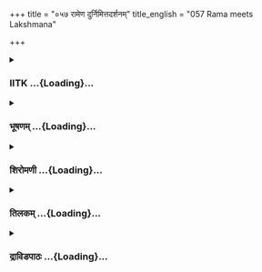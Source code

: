 +++
title = "०५७ रामेण दुर्निमित्तदर्शनम्"
title_english = "057 Rama meets Lakshmana"

+++
<div caption="श्रीराम-हरिसीताराममूर्ति-घनपाठिभ्यां वचनम्" class="audioEmbed" src="https://archive.org/download/Ramayana-recitation-Sriram-harisItArAmamUrti-Ghanapaati-v2/Kanda_3/Kanda_3_ARK-057-Ramena_Durnimiththa_Darshanam.mp3"></div>

<div class="js_include collapsed" newlevelforh1="3" title="IITK" unfilled url="/purANam/rAmAyaNam/audIchya-pAThaH/iitk/3_araNyakANDam/05-sItAnveShaNam/057_rAmeNa_durnimittadarshanam.md">
<details><summary><h3>IITK ...{Loading}...</h3></summary>

Rama returns after killing Maricha-- sees bad omens on the way-- sees
sad face of Lakshmana midway--blames Lakshmana for leaving Sita alone--
doubts Sita's safety-- experiences bad omens again.



#### श्लोकः
##### मूलम्
राक्षसं मृगरूपेण चरन्तं कामरूपिणम्।  
निहत्य रामो मारीचं तूर्णं पथि न्यवर्तत॥3.57.1॥

##### शब्दार्थः
रामः Rama, मृगरूपेण in the form of a deer, चरन्तम् moving, कामरूपिणम् assuming a form at will, राक्षसम् to the demon, मारीचम् Maricha, निहत्य slaying, तूर्णम् swiftly, पथि  on the path, न्यवर्तत returned.

##### आङ्ग्लानुवादः
Rama killed Maricha, the demon assuming the form of the deer as per his will and swiftly took the return path.



#### श्लोकः
##### मूलम्
तस्य सन्त्वरमाणस्य द्रष्टुकामस्य मैथिलीम्।  
क्रूरस्वनोऽथ गोमायुर्विननादास्य पृष्ठतः॥3.57.2॥

##### शब्दार्थः
मैथिलीम् Maithili (Sita), द्रष्टुकामस्य desiring to see, तस्य his, सन्त्वरमाणस्य hastening, अथ at that time, क्रूरस्वनः ghastly sound, गोमायुः jackal, अस्य his, पृष्ठतः from behind, विननाद screamed.

##### आङ्ग्लानुवादः
While Rama was hasting to see Sita, he heard from behind the ghastly howl of a jackal.



#### श्लोकः
##### मूलम्
स तस्य स्वरमाज्ञाय दारुणं रोमहर्षणम्।  
चिन्तयामास गोमायोस्स्वरेण परिशङ्कितः॥3.57.3॥

##### शब्दार्थः
सः he, तस्य गोमायोः the jackal's, दारुणम् dreadful, रोमहर्षणम् horripilating, स्वरम् tone, आज्ञाय recognising, स्वरेण voice, परिशङ्कितः doubting it, चिन्तयामास started worrying.

##### आङ्ग्लानुवादः
Rama knew it was the horrible, horripilating cry of a jackal which made him apprehensive . It made him think.



#### श्लोकः
##### मूलम्
अशुभं बत मन्येऽहं गोमायुर्वाश्यते यथा।  
स्वस्ति स्यादपि वैदेह्या राक्षसैर्भक्षणं विना॥3.57.4॥

##### शब्दार्थः
बत alas, गोमायुः jackal, यथा as, वाश्यते howling, अहम् I, अशुभम् inauspicious, मन्ये thinking, राक्षसैः by demons, भक्षणं विना without being eaten up, वैदेह्याः Vaidehi's, स्वस्ति wellbeing, स्यादपि may be.

##### आङ्ग्लानुवादः
'The way the jackal is howling appears ominous. May Sita be safe without being eaten up by demons



#### श्लोकः
##### मूलम्
मारीचेन तु विज्ञाय स्वरमालम्ब्य मामकम्।  
विक्रुष्टं मृगरूपेण लक्ष्मणश्शृणुयाद्यदि॥3.57.5॥  
स सौमित्रिस्स्वरं श्रुत्वा तां च हित्वाच मैथिलीम्।  
तयेह प्रहितः क्षिप्रं मत्सकाशमिहैष्यति॥3.57.6॥

##### शब्दार्थः
मृगरूपेण in the form of a deer, मारीचेन by Maricha, विज्ञाय having known, मामकम् my , स्वरम् voice, आलम्ब्य imitating, विक्रुष्टम् cried out, लक्ष्मणः Lakshmana, शृणुयाद्यदि if he listens, सः सौमित्रिः that Saumitri, स्वरम् voice, श्रुत्वा after hearing, तां मैथिलीम् to Sita, हित्वा च leaving her, तया by her, इह here, प्रहितः sent, क्षिप्रम् at once, इह here, मत्सकाशम् for me, एष्यति he will come,

##### आङ्ग्लानुवादः
'If  Lakshmana listens to Maricha imitating my voice in the form of a deer, he, sent by Sita will come for me at once, leaving her behind.



#### श्लोकः
##### मूलम्
राक्षसैस्सहितैर्नूनं सीताया ईप्सितो वधः।  
काञ्चनश्च मृगो भूत्वा व्यपनीयाश्रमात्तु माम्॥3.57.7॥  
दूरं नीत्वा तु मारीचो राक्षसोऽभूच्छरा हतः।  
हा लक्ष्मण हतोऽस्मीति यद्वाक्यं व्याजहार ह॥3.57.8॥

##### शब्दार्थः
यत् that, मारीचः Maricha, काञ्चनः मृगः golden deer, भूत्वा having become, माम् me, आश्रमात् from the hermitage, व्यपनीय dragging away, दूरम् far off, नीत्वा after taking, शराहतः hit by my arrows, राक्षसः demon, अभूत् he became, हा लक्ष्मण Alas, Lakshmana, हतः अस्मि I am killed, इति these, वाक्यम् words, व्याजहार he said, सहितैः accompanying, राक्षसैः by demons, सीतायाः Sita's, वधः slaughter, ईप्सितः desired, नूनम् surely.

##### आङ्ग्लानुवादः
'Hence the murder of Sita must have been jointly planned by the demons. Maricha who had assumed the form of a golden deer, took me away from the hermitage to a faroff place where, killed by my arrows, he turned a demon uttering the words, Alas, Lakshmana, I am killed.



#### श्लोकः
##### मूलम्
अपि स्वस्ति भवेत्ताभ्यां रहिताभ्यां महावने।  
जनस्थाननिमित्तं हि कृतवैरोऽस्मि राक्षसैः॥3.57.9॥  
निमित्तानि च घोराणि दृश्यन्तेऽद्य बहूनि च।

##### शब्दार्थः
महावने in the dense forest, रहिताभ्याम् staying, ताभ्याम् those two, स्वस्ति safe, अपि भवेत् will be, जनस्थान निमित्तम् on account of Janasthana, राक्षसैः with demons, कृतवैरः have earned enmity, अस्मि हि because of me, अद्य now, घोराणि dreadful, बहूनि many, निमित्तानि च  portents, दृश्यन्ते are seen.

##### आङ्ग्लानुवादः
'On account of living in this dense forest in Janasthana I have earned enmity with the demons. Will Lakshmana and Sita be safe without my protection? I see many terrible portents.'



#### श्लोकः
##### मूलम्
इत्येवं चिन्तयन्रामश्श्रुत्वा गोमायुनिस्स्वनम्॥3.57.10॥  
आत्मनश्चापनयनान्मृगरूपेण रक्षसा।  
आजगाम जनस्थानं राघवः परिशङ्कितः॥3.57.11॥

##### शब्दार्थः
राघवः Rama, गोमायुनिस्स्वनम् the jackal's howl, श्रुत्वा on hearing, इत्येवम् like this, चिन्तयन् worried, मृगरूपेण in the form of a deer, रक्षसा by the demon, आत्मनः his, अपनयनात् due to being drawn away, परिशङ्कितः  terrified, जनस्थानम् Janasthana, आजगाम came.

##### आङ्ग्लानुवादः
On hearing the jackal's howl, Rama began thinking how the demon in the form of a deer drew him away. Thus in the midst of apprehensions he reached Janasthana.



#### श्लोकः
##### मूलम्
तं दीनमनसो दीनमासेदुर्मृगपक्षिणः।  
सव्यं कृत्वा महात्मानं घोरांश्च ससृजुस्स्वरान्॥3.57.12॥

##### शब्दार्थः
दीनमनसः dejected at heart, मृगपक्षिणः animals and birds, दीनम् piteous, महात्मानम् great soul, तम् him, सव्यम् कृत्वा keeping him to the left, आसेदुः remained, घोरान् horrifying, स्वरान् sounds, ससृजुश्च released.

##### आङ्ग्लानुवादः
Dejected at heart, the birds and animals piteously kept the great soul (Rama) to the left and produced a dreadful cacophony.



#### श्लोकः
##### मूलम्
तानि दृष्ट्वा निमित्तानि महाघोराणि राघवः।  
न्यवर्तताथ त्वरितो जवेनाश्रममात्मनः॥3.57.13॥

##### शब्दार्थः
राघवः Rama, महाघोराणि very dreadful, तानि निमित्तानि such omens, दृष्ट्वा after seeing, अथ then, त्वरितः hastened, जवेन with speed, आत्मनः his, आश्रमम् hermitage, न्यवर्तत returned.

##### आङ्ग्लानुवादः
On seeing such dreadfu omens at that time, Rama hurried back to his hermitage.



#### श्लोकः
##### मूलम्
सीतां स तु वरारोहां लक्ष्मणं च महाबलम्।  
आजगाम जनस्थानं चिन्तयन्नेव राघवः॥3.57.14॥

##### शब्दार्थः
सः राघवः that Rama, वरारोहाम् charming, सीताम् Sita, महाबलम्  mighty, लक्ष्मणं च Lakshmana, चिन्तयन्नेव thinking of them, जनस्थानम् Janasthana, आजगाम arrived.

##### आङ्ग्लानुवादः
Rama arrived at Janasthana thinking (of the safety) of charming Sita and mighty Lakshmana.



#### श्लोकः
##### मूलम्
ततो लक्ष्मणमायान्तं ददर्श विगतप्रभम्।  
ततोऽविदूरे रामेण समीयाय स लक्ष्मणः॥3.57.15॥  
विषण्णस्सुविषण्णेन दुःखितो दुःखभागिना।

##### शब्दार्थः
ततः thereafter, आयान्तम् while coming, विगतप्रभम् dull, लक्ष्मणम् to Lakshmana, ददर्श saw, ततः then, विषण्णः a despondent one, दुःखितः one in grief, सः लक्ष्मणः that Lakshmana, सुविषण्णेन with a despondent one, दुःखभागिना immersed in sorrow, रामेण Rama, अविदूरे not very far, समीयाय went near.

##### आङ्ग्लानुवादः
He then saw Lakshmana coming towards him with a cheerless face. When the sad, depressed Lakshmana came near, he saw Rama (equally) despondent and griefstricken.



#### श्लोकः
##### मूलम्
सञ्जगर्हेऽथ तं भ्राता ज्येष्ठो लक्ष्मणमागतम्॥3.57.16॥  
विहाय सीतां विजने वने राक्षससेविते।

##### शब्दार्थः
अथ at that time, ज्येष्ठः भ्राता elder brother Rama, राक्षससेविते in a place infested with demons, विजने in a desolate, वने forest, सीताम् Sita, विहाय leaving, आगतम् one who came, तं लक्ष्मणम् to that Lakshmana, सञ्जगर्हे rebuked.

##### आङ्ग्लानुवादः
In this situation Rama the elder brother rebuked Lakshmana for having left Sita behind in a desolate forest infested with demons.



#### श्लोकः
##### मूलम्
गृहीत्वा च करं सव्यं लक्ष्मणं रघुनन्दनः॥3.57.17॥  
उवाच मधुरोदर्कमिदं परुषमार्तिमत्।

##### शब्दार्थः
रघुनन्दनः a delight of the Raghu dynasty, आर्तिमत् piteously, सव्यं करम् left hand, गृहीत्वा on  
taking hold, मधुरोदर्कम् sweet as ever, परुषम् harsh, इदम् this, लक्ष्मणम् to Lakshmana, उवाच said.

##### आङ्ग्लानुवादः
Rama, the delight of the Raghus, took hold of Lakshmana's left hand, and in sadness said these sweet harsh words ः



#### श्लोकः
##### मूलम्
अहो लक्ष्मण गर्ह्यं ते कृतं यस्त्वं विहाय ताम्॥3.57.18॥  
सीतामिहाऽगतस्सौम्य कच्चित्स्वस्ति भवेदिह।

##### शब्दार्थः
सौम्य O gentle one, लक्ष्मण Lakshmana, यः who, त्वम् you, ताम् her, सीताम् Sita, विहाय leaving, इह here, आगतः came, ते to you, गर्ह्यम् blameworthy, कृतम् done, इह here, स्वस्ति safe, भवेत् कच्चित् will she be safe, अहो Alas.

##### आङ्ग्लानुवादः
O gentle Lakshmana you are to blame for coming here, leaving Sita behind. Alas will she be safe now?



#### श्लोकः
##### मूलम्
न मेऽस्ति संशयो वीर सर्वथा जनकात्मजा॥3.57.19॥  
विनष्टा भक्षिता वापि राक्षसैर्वनचारिभिः।  
अशुभान्येव भूयिष्ठं यथा प्रादुर्भवन्ति मे॥3.57.20॥

##### शब्दार्थः
वीर O great hero, मे to me, भूयिष्ठम् many, अशुभान्येव inauspicious omens only, यथा similarly, प्रादुर्भवन्ति got manifested, जनकात्मजा Sita, सर्वथा by all means, विनष्टा she is lost, वनचारिभिः by forsetrangers, राक्षसैः demons, भक्षिता वापि must have been eaten up, मे for me, संशयः doubt, नास्ति is not.

##### आङ्ग्लानुवादः
O heroic Lakshmana I see many inauspicious omens. I think Sita might have been lost or eaten away by the demons of the forest. There is no doubt about it.



#### श्लोकः
##### मूलम्
अपि लक्ष्मण सीतायास्सामग्र्यं प्राप्नुयावहे।  
जीवन्त्याः पुरुषव्याघ्र सुताया जनकस्य वै॥3.57.21॥

##### शब्दार्थः
पुरुषव्याघ्र O tiger among men, लक्ष्मण Lakshmana, जीवन्त्याः of the living, जनकस्य सुतायाः of the daughter of Janaka, सीतायाः Sita's, सामग्र्यम् total well being, अपि प्राप्नुयावहे will we be able to get her back.

##### आङ्ग्लानुवादः
O Lakshmana, a tiger among men, will we be able to see the daughter of Janaka, living in a state of total wellbeing? Will we be able to get her back ?



#### श्लोकः
##### मूलम्
यथा वै मृगसङ्घाश्च गोमायुश्चैव भैरवम्।  
वाश्यन्ते शकुनाश्चापि प्रदीप्तामभितो दिशम्॥3.57.22॥  
अपि स्वस्ति भवेत्तस्या राजपुत्र्या महाबल।

##### शब्दार्थः
महाबल mighty, मृगसङ्घाश्च herds of beasts, गोमायुश्च jackal also, शकुनाश्चापि birds too, प्रदीप्ताम् shining bright, दिशम् direction, अभितः towards, यथा as, भैरवम् in frightful manner, वाश्यन्ते howling, राजपुत्र्याः of the princess, तस्याः of that  Sita, स्वस्ति अपि भवेत् may her be well.

##### आङ्ग्लानुवादः
O  mighty Lakshmana  from the way the beasts, jackals and birds too have turned in the bright direction of the Sun, crying in a frightful manner, can we hope princess Sita is safe ?



#### श्लोकः
##### मूलम्
इदं हि रक्षो मृगसन्निकाशं प्रलोभ्य मां दूरमनुप्रयान्तम्।  
हतं कथञ्चिन्महता श्रमेण स राक्षसोऽभून्म्रियमाण एव॥3.57.23॥

##### शब्दार्थः
मृगसन्निकाशम् appearing like a deer, इदं रक्षः this demon, अनुप्रयान्तम् who followed, माम् me, दूरम् far, प्रलोभ्य alluring, महता with great, श्रमेण with effort, कथञ्चित् somehow, हतम् killed, सः he, म्रियमाणः while on the verge of death, एव too, राक्षसः demon, अभूत् turned.

##### आङ्ग्लानुवादः
Appearing in the guise of a deer, this demon allured me to a great distance. With much effort he was somehow killed. but he assumed his demoniac form while dying.



#### श्लोकः
##### मूलम्
मनश्च मे दीनमिहाप्रहृष्टं चक्षुश्च सव्यं कुरुते विकारम्।  
असंशयं लक्ष्मण नास्ति सीता हृता मृता वा पथि वर्तते वा॥3.57.24॥

##### शब्दार्थः
इह here, दीनम् depressed, मे मनश्च my heart, अप्रहृष्टम् sorrowful, सव्यं चक्षुश्च left eye, विकारम् throbbing, कुरुते doing, लक्ष्मण Lakshmana, असंशयम् no doubt, सीता Sita, नास्ति is not alive, हृता either abducted, मृता वा or died, पथि on the way, वर्तते वा lies.

##### आङ्ग्लानुवादः
With my heart dejected and depressed, my left eye throbbing, O Lakshmana, I have no doubt that Sita is either abducted or dead or abandoned on the way.  

#### समाप्तिः
 श्रीमद्रामायणे वाल्मीकीय आदिकाव्ये अरण्यकाण्डे सप्तपञ्चाशस्सर्गः॥  
Thus ends the fiftyseventh sarga of Aranyakanda of the holy Ramayana the first epic composed by sage Valmiki.

</details>
</div>
<div class="js_include collapsed" newlevelforh1="3" title="भूषणम्" unfilled url="/purANam/rAmAyaNam/audIchya-pAThaH/TIkA/bhUShaNa_iitk/3_araNyakANDam/05-sItAnveShaNam/057_rAmeNa_durnimittadarshanam.md">
<details><summary><h3>भूषणम् ...{Loading}...</h3></summary>



राक्षसं मृगरूपेण चरन्तं कामरूपिणम् ।  

निहत्य रामो मारीचं तूर्णं पथि निवर्तते  ॥  ३।५७।१  ॥   

एवमियता ग्रन्थसन्दर्भेण सीताहरणवृत्तान्तमुपवर्ण्य अथ रामस्य
मृगानुसरणकथाशेषं दर्शयितुमारभते राक्षसमित्यादि । निवर्तते न्यवर्तत  ॥ 
३।५७।१  ॥   

  

तस्य सन्त्वरमाणस्य द्रष्टुकामस्य मौथिलीम् ।  

क्रूरस्वनो ऽथ गोमायुर्विननादास्य पृष्ठतः  ॥  ३।५७।२  ॥   

तस्येति । द्रष्टुकामस्य तदर्थं सत्वरमाणस्येति सम्बन्धः । गोमायुः
क्रोष्टा । एकस्य गोमायोः पृष्ठतः क्रूरस्वरकरणं दुर्निमित्तमिति भावः  ॥ 
३।५७।२  ॥   

  

स तस्य स्वरमाज्ञाय दारुणं रोमहर्षणम् ।  

चिन्तयामास गोमायोः स्वरेण परिशङ्कितः  ॥  ३।५७।३  ॥   

भयङ्करत्वेन रोमहर्षणमित्युच्यते । पूर्वमेव मारीचस्वरेण परिशङ्कितः
सञ्जातशङ्कः स रामः तस्य गोमायोः स्वरम् आज्ञाय श्रुत्वा चिन्तयामास  ॥ 
३।५७।३  ॥   

  

अशुभं बत मन्ये ऽहं गोमायुर्वाश्यते यथा ।  

स्वस्ति स्यादपि वैदेह्या राक्षसैर्भक्षणं विना  ॥  ३।५७।४  ॥   

चिन्तामेवाह अशुभमित्यादिना । गोमायुः यथा येन प्रकारेण वाश्यते शब्दायते
तेन प्रकारेणाशुभं मन्ये । अपि सम्भावनायाम्  ॥  ३।५७।४  ॥   

  

मारीचेन तु विज्ञाय स्वरमालम्ब्य मामकम् ।  

विक्रुष्टं मृगरुपेण लक्ष्मणः शृणुयाद्यदि  ॥  ३।५७।५  ॥   

स सौमित्रिः स्वरं श्रुत्वा तां च हित्वा च मैथिलम् ।  

तयैव प्रहितः क्षिप्रं मत्सकाशमिहैष्यति  ॥  ३।५७।६  ॥   

मारीचेनेत्यादिश्लौकद्वयमेकान्वयम् । मृगरूपेण मारीचेन मामकं मदीयं स्वरं
विज्ञाय मामकं स्वरम् आलम्ब्य अनुसृत्य । विक्रुष्टं हा सीते
लक्ष्मणेत्याह्वानेनोद्घोषितं स्वरम्, लक्ष्मणः शृणुयाद्यदि तदा स
सौमित्रिर्मामकं स्वरं श्रुत्वा तं स्वरं श्रुतवत्या तया सीतया च प्रेषितः
सन् इह देशे मत्सकाशं मत्समीपम् एष्यति  ॥  ३।५७।५,६  ॥   

  

राक्षसैः सहितैर्नूनं सीताया ईप्सितो वधः ।  

काञ्चनश्च मृगो भूत्वा व्यपनीयाश्रमात्तु माम्  ॥  ३।५७।७  ॥   

दूरं नीत्वा तु मारीचो राक्षसो ऽभूच्छराहतः ।  

हा लक्ष्मण हतो ऽस्मीति यद्वाक्यं व्याजहार च  ॥  ३।५७।८  ॥   

राक्षसैरित्यादिश्लोकद्वयमेकान्वयम् । यद्यस्मान्मारीचः काञ्चनः मृगो
भूत्वा मामाश्रमाद्व्यपनीय दूरं नीत्वा मया हतः सन् राक्षसो ऽभूत् लक्ष्मण
हतो ऽस्मीति वाक्यं व्याजहार च तस्मात्क्वचित्सहितै राक्षसैः सीताया वधः
ईप्सितः । नूनम्  ॥  ३।५७।७,८  ॥   

  

अपि स्वस्ति भवेत्ताभ्यां रहिताभ्यां महावने ।  

जनस्थाननिमित्तं हि कृतवैरो ऽस्मि राक्षसैः  ॥  ३।५७।९  ॥   

जनस्थाननिमित्तं जनस्थानवासनिमित्तेन । निमित्तकारण हेतूनां सर्वासामिष्टिः
 ॥  ३।५७।९  ॥   

  

निमित्तानि च घोराणि दृश्यन्ते ऽद्य बहूनि च ।  

इत्येवं चिन्तयन् रामः शृत्वा गोमायुनिःस्वनम्  ॥  ३।५७।१०  ॥   

\[निवर्तमानस्त्वरितो जगामाश्रममात्मवान् ।\]  

आत्मनश्चापनयनान्मृगरूपेण रक्षसा ।  

आजगम जनस्थानं राघवः परिशङ्कितः  ॥  ३।५७।११  ॥   

निमित्तानीत्यदिश्लोकद्वयमेकान्वयम् । गोमायुनिःस्वनं श्रुत्वा मृगरूपेण
रक्षसा ऽ ऽत्मनः अपनयनात् आश्रमादपकर्षणच्च परिशङ्कितः सन् जनस्थानम् आजगाम
 ॥  ३।५७।१०,११  ॥   

  

तं दीनमनसो दीनमासेदुर्मृगपक्षिणः ।  

सव्यं कृत्वा महात्मानं घोरांश्च ससृजुः स्वरान्  ॥  ३।५७।१२  ॥   

सव्यं कृत्वा अप्रदक्षिणं कृत्वा आसेदुः  ॥  ३।५७।१२  ॥   

  

तानि दृष्ट्वा निमित्तानि महाघोराणि राघवः ।  

न्यवर्तताथ त्वरितो जवेनाश्रममात्मनः  ॥  ३।५७।१३  ॥   

त्वरितः मानसिकत्वरासहितः । जवेन कायिकत्वरया  ॥  ३।५७।१३  ॥   

  

स तु सीतां वरारोहां लक्ष्मणं च महाबलम् ।  

आजगाम जनस्थानं चिन्तयन्नेव राघवः  ॥   

ततो लक्ष्मणमायान्तं ददर्श विगतप्रभम्  ॥  ३।५७।१४  ॥   

सीतां लक्ष्मणं च चिन्तयन्नेवाजगाम । तत इत्यर्धमेकं वाक्यम्  ॥  ३।५७।१४
 ॥   

  

ततो ऽविदूरे रामेण समीयाय स लक्ष्मणः ।  

विषण्णः सुविषण्णेन दुःखितो दुःखभागिना  ॥  ३।५७।१५  ॥   

ततो दर्शनानन्तरम् । अविदूरे समीपे समीयाय सङ्गतः । दुःखभागिनेत्यत्र
"सम्पृच" इत्यादिसूत्रेण घिनुण् प्रत्ययः  ॥  ३।५७।१५  ॥   

  

सञ्जगर्हे ऽथ तं भ्राता ज्येष्ठो लक्ष्मणमागतम् ।  

विहाय सीतां विजने वने राक्षससेविते  ॥  ३।५७।१६  ॥   

सञ्जगर्ह इति । विजने स्वजनरहिते  ॥  ३।५७।१६  ॥   

  

गृहीत्वा च करं सव्यं लक्ष्मणं रघुनन्दनः ।  

उवाच मधुरोदर्कमिदं परुषमार्तिमत्  ॥  ३।५७।१७  ॥   

गृहीत्वेति । सव्यं करं गृहीत्वा लक्ष्मणमुवाच । कथम्, परुषम् अथ
मधुरोदर्कं मधुरोत्तरम् । आर्तिमत् आर्तियुक्तम् । सर्वमिदं क्रियाविशेषणम्
। अहो इत्यादि परुषम्, लक्ष्मणेत्यादि मधुरम्  ॥  ३।५७।१७  ॥   

  

अहो लक्ष्मण गह्यं ते कृतं यस्त्वं विहाय ताम् ।  

सीतामिहागतः सौम्य कञ्चित् स्वस्ति भवेदिह  ॥  ३।५७।१८  ॥   

ते त्वया इत्युवाचेत्यन्वयः  ॥  ३।५७।१८  ॥   

  

न मे ऽस्ति संशयो वीर सर्वथा जनकात्मजा ।  

विनष्टा भक्षिता वापि राक्षसैर्वनचारिभिः  ॥  ३।५७।१९  ॥   

नेति । केनापि हेतुना विनष्टा वा राक्षसैर्भक्षिता वा  ॥  ३।५७।१९  ॥   

  

अशुभान्येव भूयिष्ठं यथा प्रादुर्भवन्ति मे  ॥  ३।५७।२०  ॥   

उक्तार्थे हेतुमाह अशुभानीत्यर्धेन । भूयिष्ठं बहुलं यथा तथा  ॥  ३।५७।२०
 ॥   

  

अपि लक्ष्मण सीतायाः सामग्य्रं प्राप्नुयावहे ।  

जीवन्त्याः पुरुषव्याघ्र सुताया जनकस्य वै  ॥  ३।५७।२१  ॥   

अपीति । अपिः प्रश्ने । सामग्र्यम् अक्षतत्वं क्षेममिति यावत् । हे
लक्ष्मणेति सम्बन्धः  ॥  ३।५७।२१  ॥   

  

यथा वै मृगसङ्घाश्च गोमायुश्चैव भैरवम् ।  

वाश्यन्ते शकुनाश्चापि प्रदीप्तामभितो दिशम्  ॥  ३।५७।२२  ॥   

सामग्य्रप्राप्तिसंशये कारणमाह यथेति । प्रदीप्तां दिशं सूर्याधिष्ठिता
तत्पार्श्वद्वयदिशौ च  

प्रदीप्ता तामभिमुखं वाश्यन्ते नदन्ति । तेन वायसादिपक्षिणां शृगालादीनां
कृष्णसारादिमृगाणां च सूर्याधिष्ठितदिशि कूजनं दुःखसूचकमित्युक्तम्  ॥ 
३।५७।२२  ॥   

  

अपि स्वस्ति भवेत्तस्या राजपुत्र्या महाबल  ॥  ३।५७।२३  ॥   

चिन्तातिशयेन पुनरप्याह अपि स्वस्तीति । अर्धमेकान्वयम्  ॥  ३।५७।२३  ॥   

  

इदं हि रक्षो मृगसन्निकाशं प्रलोभ्य मां दूरमनुप्रयान्तम् ।  

हतं कथञ्चिन्महता श्रमेण स राक्षसो ऽभून्म्रियमाण एव  ॥  ३।५७।२४  ॥   

लक्ष्मणाय दर्शयति इदमिति । मृगसन्निकाशं पूर्वं मृगवद्भातम् । इदं रक्षः
महता श्रमेण उपलक्षितं मां प्रलोभ्य कथञ्चिद्धतम् । कथञ्चिदित्यनेन चिरं
लक्ष्यवधाप्राप्तिर्द्योत्यते । मृगत्वं कुतो गतमित्यत्राह स इति ।
म्रियमाणः सन् राक्षस एवाभूदित्यर्थः  ॥  ३।५७।२४  ॥   

  

मनश्च मे दीनमिहाप्रहृष्टं चक्षुश्च सव्यं कुरुते विकारम् ।  

असंशयं लक्ष्मण नास्ति सीता हृता मृता वा पथि वर्तते वा  ॥  ३।५७।२५  ॥   

इत्यार्षे श्रीरामायणे वाल्मीकीये आदिकाव्ये श्रीमदारण्यकाण्डे सप्तपञ्चाशः
सर्गः  ॥  ५७  ॥   

निमित्तान्तरेणापि सीताहानिमनुमिनोति मनश्चेति । इह सीतावियोगविषये ।
अप्रहृष्टं विकारं स्फुरणम् । नास्तीति, आश्रम इति शेषः  ॥  ३।५७।२५  ॥   

इति श्रीगोविन्दराजविरचिते श्रीरामायणभूषणे रत्नमेखलाख्याने
आरण्यकाण्डव्याख्याने सप्तपञ्चाशः सर्गः  ॥  ५७  ॥   



</details>
</div>
<div class="js_include collapsed" newlevelforh1="3" title="शिरोमणी" unfilled url="/purANam/rAmAyaNam/audIchya-pAThaH/TIkA/shiromaNI_iitk/3_araNyakANDam/05-sItAnveShaNam/057_rAmeNa_durnimittadarshanam.md">
<details><summary><h3>शिरोमणी ...{Loading}...</h3></summary>



सीताहरणप्रसङ्गं समाप्य
मारीचवधोद्देश्यकगमनकर्तृरामवृत्तान्तमाह--राक्षसमित्यादिभिः । कामरूपिणम्
अत एव मृगरूपेण चरन्तं मारीचं पथि निहत्य रामः तूर्णं निवर्तत न्यवर्तत  ॥ 
३।५७।१  ॥   

  

तस्येति । मैथिलीं द्रष्टुकामस्य अत एव संत्वरमाणस्य तस्य प्रसिद्धस्य अस्य
रामस्य पृष्ठतः पश्चाद्देशे क्रूरस्वनो गोमायुः शृगालः विननाद  ॥  ३।५७।२
 ॥   

  

स इति । तस्य गोमायोः रोमहर्षणं स्वरं दारुणकर्मसूचकम् आज्ञाय निश्चित्य
स्वरेण स्वशब्दानुकारकमारीचस्वनेन परिशङ्कितः स रामश्चिन्तयामास  ॥  ३।५७।३
 ॥   

  

चिन्ताकारमाह--अशुभमिति । यतः गोमायुर्वाशते शब्दायति अतः राक्षसैर्भक्षणं
विना राक्षसकर्तृकभक्षणातिरिक्तम् अशुभं यथा यथावत् मन्ये वैदेह्या
वैदेह्यै अपि खस्ति स्यात्  

एतदशुभानन्तरं शुभं भवेत् । संभावनार्थको ऽपि  ॥  ३।५७।४  ॥   

  

ननु लक्ष्मणस्य तत्र सत्त्वात् कथं सीताया अशुभशङ्केत्यत आह--मारीचेनेति ।
मृगरूपेण मारीचेन आलक्ष्य सीताया अशुभसंपादकं यत्नं चिन्तयित्वा विज्ञाय
निश्चित्य च यदि मामकं मत्स्वरसदृशं स्वरं विक्रुष्टम् उच्चारितं तर्हि
लक्ष्मणः शृणुयात्  ॥  ३।५७।५  ॥   

  

ननु किं श्रवणेनेत्यत आह--स इति । सौमित्रिः स लक्ष्मणः स्वरं
मत्स्वरसदृशस्वनं श्रुत्वा तया मैथिल्या प्रहितः प्रेरितः अत एव तां
रक्षणीयां मैथिलीं हित्वा क्षिप्रं शीघ्रम् इहास्मिन् समये मत्सकाशं
मत्समीपमेष्यति  ॥  ३।५७।६  ॥   

  

ननु किं तदागमनेनेत्यत आह--राक्षसैरिति । सहितैः संघीभूतैः राक्षसैः सीताया
वधः ईप्सितः नूनं निश्चितमेतत् अत एव राक्षसो मारीचः काञ्चनो मृगो भूत्वा
आश्रमात् मां व्यपनीय प्रस्थाप्य दूरं नीत्वा शराहतः मद्ब्राणताडितो ऽभूत्
अथ अनन्तरं हा लक्ष्मण हा सीतेति यद्वाक्यं व्याजाहर तेन वाक्येन मया
रहिताभ्यां द्वाभ्यां सीतालक्ष्मणाभ्यां स्वस्ति भवेत् काक्वा नेत्यर्थः,
हि यतः जनस्थाननिमित्तं जनस्थानस्थहतराक्षसार्थं राक्षसैः अशिष्टरक्षोगणैः
कृतः वैरो ऽहमस्मि अत एव अद्य बहूनि घोराणि उग्राणि निमित्तानि
भविष्यदशुभसूचकघोरस्वनादीनि दूश्यन्ते अनुभूयन्ते ।
सार्धश्लोकत्रयमेकान्वयि  ॥  ३।५७।७९  ॥   

  

इतीति । एवं गोमायुनिःस्वनं श्रुत्वा इति स्वनं चिन्तयन् रामः त्वरितः
त्वरया विशिष्टः निवर्तमानश्च सन् आश्रमं जगाम । अर्धद्वयमेकान्वयि  ॥ 
३।५७।१०  ॥   

  

आत्मन इति । मृगरूपेण रक्षसा यस्मात् जनस्थानात् आत्मनो ऽपनयनं दूरमपकर्षणं
तज्जनस्थानं परिशङ्कितो राघवः आजगाम  ॥  ३।५७।११  ॥   

  

तमिति । दीनमानसम् अनुमितसीतादुःखेन खिन्नान्तःकरणाम् अत एव दीनं
कृशशरीरत्वेन प्रतीयमानं महात्मानं तं रामं सव्यं कृत्वा मृगपक्षिणः आसेदुः
प्रापुः घोरान् स्वरांश्च ससृजुः चक्रुः  ॥  ३।५७।१२  ॥   

  

तानीति । राघवः तानि निमित्तानि दृष्ट्वा विगतप्रभमायान्तं ततः तं लक्ष्मणं
ददर्श, द्वितीयान्तात्तसिः  ॥  ३।५७।१३  ॥   

  

तत इति । ततो दर्शनानन्तरम् अविदूरे समीपे दुःखितः अत एव विषण्णः
उदासीनचित्तः लक्ष्मणः सुविषण्णेन रामेण समीयाय संप्राप । अथ अनन्तरं
भ्राता रामः विजने स्वजनरहिते वने सीतां विहायागतं लक्ष्मणं संजगर्हे ।
अर्धचतुष्टयमेकान्वयि  ॥  ३।५७।१४१५  ॥   

  

गर्हणप्रकारमाह--गृहीत्वेति । रघुनन्दनो रामः सव्यं वामं करं हस्तं
गृहीत्वा मधुरोदकं माधुर्यवर्धकं परुषमिदं वचनमार्तवद्दुःखी इव
लक्ष्मणमुवाच  ॥  ३।५७।१६  ॥   

  

तद्वचनाकारमाह--अहो इति । हे लक्ष्मण तां रक्षणीयां सीतां विहाय त्वमिहागतः
तत्ते कृतं गर्ह्यं श्रोतृभिर्निन्द्यम् । तत्र हेतुः--हे सौम्य इह त्वया
रहितसमये स्वस्ति सीताकल्याणं कच्चिद्भवेन्नेत्यर्थः  ॥  ३।५७।१७  ॥   

  

नेति । राक्षसैर्जनकात्मजा विनष्टा अदर्शनं प्रापिता अपहृतेत्यर्थः,
भक्षिता वा संशयः अन्यतरत्र संदेहो न । तत्र हेतुः--हे वीर भूयिष्ठमधिकं
यथा भवति तथा मे मदर्थमशुभानि प्रादुर्भवन्ति  ॥  ३।५७।१८१९  ॥   

  

अपीति । हे पुरुषव्याघ्र जीवन्त्याः जनकस्य सुतायाः सीतायाः सामग्र्यम्
अविच्छिन्नावयवत्वं प्राप्नुयामहे अपि । अपिः संभावनार्थकः  ॥  ३।५७।२०  ॥   

  

तदेव भङ्ग्यन्तरेणाह--यथेति । मृगसंघाः गोमायुश्च शकुनाः पक्षिणश्च काकादय
इत्यर्थः, प्रदीप्तां सूर्याक्रान्तत्वेन प्रकाशितां दिशं
सूर्याभिमुखमित्यर्थः, अभितः चतुर्दिक्षुभैरवं वाशन्ते अतः तस्याः सीतायाः
स्वस्त्यपि भवेत्  ॥  ३।५७।२१  ॥   

  

इदमिति । मृगसन्निकाशं मृगाकृति कथंचित् मां प्रलोभ्य दूरमनुप्रयातम् अत एव
महता श्रमेण उपलक्षितम् इदं रक्षः हतं म्रियमाणः स राक्षस एव अभूत्
सर्वनाम्नामुद्देश्यविधेयान्यतरलिङ्गतेति न लिङ्गविरोधः  ॥  ३।५७।२२  ॥   

  

सीतापहरणे कारणान्तरमाह--मन इति । हे लक्ष्मण इह अस्मिन्समये मे सव्यं
वामचक्षुः विकारं स्फुरणं कुरुते अत एव मे मनो दीनम् अत एव अप्रहृष्टं
प्रहर्षाभाववत् अत एव सीता नास्ति अभावप्रतियोगिनी । ननु नित्यायाः
कथमभावप्रतियोगिनीत्वमित्यत आह--अमृता नित्यापि सीता असंशयं यथा भवति तथा
हृता सती पथ्येव वर्तते । एको वाशब्दो ऽप्यर्थे द्वितीय एवार्थे  ॥  ३।५७।२३
 ॥   

  

इति श्रीमद्वाल्मीकीयरामायणव्याख्याने रामायणशिरोमणावारण्यकाण्डे
सप्तपञ्चाशत्तमः सर्गः  ॥  ३।५७  ॥   

  



</details>
</div>
<div class="js_include collapsed" newlevelforh1="3" title="तिलकम्" unfilled url="/purANam/rAmAyaNam/audIchya-pAThaH/TIkA/tilaka_iitk/3_araNyakANDam/05-sItAnveShaNam/057_rAmeNa_durnimittadarshanam.md">
<details><summary><h3>तिलकम् ...{Loading}...</h3></summary>



अथ कवी रामवृत्तान्तमाह--राक्षसमिति  ॥  ३।५७।१  ॥   

  

यदा पथि निवृत्तस्तदा तस्य मैथिलीं द्रष्टुकामस्य तां द्रष्टुं
संत्वरमाणस्य तस्येव स्थितस्य पृष्ठतो गोमायुः शिवा ननादेत्यन्वयः  ॥ 
३।५७।२,३  ॥   

  

यथा भाव्यशुभं तथा वाशत इत्यर्थः । वेदेह्याः वैदेह्यै राक्षसैर्भक्षणं
विना तत्कर्तृकभक्षणाभावरूपं स्वस्ति स्यादित्यर्थः । अपिः कामप्रवेदने  ॥ 
३।५७।४  ॥   

  

मारीचेन मामकं स्वरं विज्ञाय मामकस्वरध्वनिं ज्ञात्वा ऽ ऽलक्ष्य
मतपकारोपायमवधार्य यन्मृगरूपेम तेनाकृष्टं हा सीते लक्ष्मणेति च, तद्यदि
लक्ष्मणः शृणुयात्तदा तं स्वरं श्रुत्वा मदीयस्वरत्वेन ज्ञात्वा मैथिल्यैव
प्रहितस्तां हित्वैष्यति  ॥  ३।५७।५,६  ॥   

  

सहितैरीप्सितः कर्तुमिष्टः । नूनं निश्चयेन । तत्रैवानुकूलतर्कमाह--काञ्चन
इत्यादि । यतः काञ्चनमृगो भूत्वा मां व्यपनीयाकृष्य दूरं नीत्वा राक्षसो
ऽभूत् । न तु चर्मप्रयोजनमृग एव स्थितः । इति वाक्यं व्याजहाय च
यत्तस्मात्तस्या वध ईप्सित इत्यन्वयः । काव्यलिङ्गालंकारः  ॥  ३।५७।७,८  ॥   

  

अथ चिन्तां नाटयति--अपीति । स्वस्त्यभवने हेतुः--जनस्थानेति । जनस्थानं
स्थानविशेषः । जनानां लोकानां राक्षसेभ्यो भयनिवृत्त्या इह स्थाननिमित्तं
चेत्यर्थः  ॥  ३।५७।९  ॥   

  

हेत्वन्तरमपि--निमित्तानीति  ॥  ३।५७।१०  ॥   

  

मृगरूपेणात्मनो ऽपनयनं दूरमाकर्षणं दृष्ट्वा परिशङ्कितो जनस्थानं
खरादिवासभूतमाजगाम । अनेन ततो ऽपि परतो मारीचव्यसनेन गत इति सूचितम्  ॥ 
३।५७।११  ॥   

  

दीनमानसम् । दीनमानसत्वं नाटयतिदीनं शरीरेणापि म्लानम् ।
आसेदुर्विपरीतार्थसूचकत्वेन प्रापुः  ॥  ३।५७।१२  ॥   

  

तदेवाह--सव्यमप्रदक्षिणम्  ॥  ३।५७।१३  ॥   

  

अविदूरे समीपे समीयाय संगतो ऽभूत्  ॥  ३।५७।१४  ॥   

  

समगुणकः सन्मिलित्वा स रामो लक्ष्मणस्य भ्राता सीतां विहायागतं लक्ष्मणं
दृष्ट्वा लक्ष्मणं षष्ठ्यार्थे द्वितीया । लक्ष्मणस्य सव्यं करं गृहीत्वा
जगर्हे  ॥  ३।५७।१५,१६  ॥   

  

गर्हणामाह--उवाचेति । मधुरोदर्कं शब्दतो माधुर्योत्तरम्, अर्थतः परुषमिदं
वक्ष्यमाणमार्तवदार्तार्हमुवाच । यद्वा मधुरोदर्कं तात्पर्यतो मधुरमापाततः
परुषम् । ते कृतं त्वया कृतम्  ॥  ३।५७।१७  ॥   

  

कच्चित्स्वस्ति भवेत् कल्याणं संभाव्यत इत्यर्थः  ॥  ३।५७।१८  ॥   

  

विनष्टा ऽपहृता । यथा प्रादुर्भवन्ति । विनष्टेत्यादि निश्चितम्  ॥  ३।५७।१९
 ॥   

  

अथापि । वा प्रश्ने । सामग्र्यं क्षेममनपहरणरूपम्  ॥  ३।५७।२०  ॥   

  

वाशन्ते नदन्ति । प्रदीप्ता सूर्याधिष्ठिता  ॥  ३।५७।२१  ॥   

  

मृगसंनिकाशं मृगवत्प्रतिभासमानम् । म्रियमाण एव न ततः पूर्वमित्यर्थः  ॥ 
३।५७।२२  ॥   

  

सव्यं वामम् । वास्तवमर्थमाहपथि वर्तते वा ह्रियमाणा वर्तते वेत्यर्थः ।
इदं वस्तुतत्त्वमुक्तम्  ॥  ३।५७।२३  ॥   

  

इति श्रीरामाभिरामे श्रीरामीये रामायणतिलके वाल्मीकीय आदिकाव्ये
ऽरण्यकाण्डे सप्तपञ्चाशः सर्गः  ॥  ३।५७  ॥   

  



</details>
</div>
<div class="js_include collapsed" newlevelforh1="3" title="द्राविडपाठः" unfilled url="/purANam/rAmAyaNam/drAviDapAThaH/3_araNyakANDam/05-sItAnveShaNam/057_rAmeNa_durnimittadarshanam.md">
<details><summary><h3>द्राविडपाठः ...{Loading}...</h3></summary>


राक्षसं मृगरूपेण चरन्तं कामरूपिणम्।  
निहत्य रामो मारीचं तूर्णं पथि निवर्तते ॥ 3.57.1 ॥   
तस्य सन्त्वरमाणस्य द्रष्टुकामस्य मौथिलीम्।  
क्रूरस्वनोऽथ गोमायुर्विननादास्य पृष्ठतः ॥ 3.57.2 ॥   
स तस्य स्वरमाज्ञाय दारुणं रोमहर्षणम्।  
चिन्तयामास गोमायोः स्वरेण परिशङ्कितः ॥ 3.57.3 ॥   
अशुभं बत मन्येऽहं गोमायुर्वाश्यते यथा।  
स्वस्ति स्यादपि वैदेह्या राक्षसैर्भक्षणं विना ॥ 3.57.4 ॥   
मारीचेन तु विज्ञाय स्वरमालम्ब्य मामकम्।  
विक्रुष्टं मृगरुपेण लक्ष्मणः शृणुयाद्यदि ॥ 3.57.5 ॥   
स सौमित्रिः स्वरं श्रुत्वा तां च हित्वा च मैथिलम्।  
तयैव प्रहितः क्षिप्रं मत्सकाशमिहैष्यति ॥ 3.57.6 ॥   
राक्षसैः सहितैर्नूनं सीताया ईप्सितो वधः।  
काञ्चनश्च मृगो भूत्वा व्यपनीयाश्रमात्तु माम् ॥ 3.57.7 ॥   
दूरं नीत्वा तु मारीचो राक्षसोऽभूच्छराहतः।  
हा लक्ष्मण हतोऽस्मीति यद्वाक्यं व्याजहार च ॥ 3.57.8 ॥   
अपि स्वस्ति भवेत्ताभ्यां रहिताभ्यां महावने।  
जनस्थाननिमित्तं हि कृतवैरोऽस्मि राक्षसैः ॥ 3.57.9 ॥   
निमित्तानि च घोराणि दृश्यन्तेऽद्य बहूनि च।  
इत्येवं चिन्तयन् रामः श्रुत्वा गोमायुनिःस्वनम् ॥ 3.57.10 ॥   
आत्मनश्चापनयनान्मृगरूपेण रक्षसा।  
आजगम जनस्थानं राघवः परिशङ्कितः ॥ 3.57.11 ॥   
तं दीनमनसो दीनमासेदुर्मृगपक्षिणः।  
सव्यं कृत्वा महात्मानं घोरांश्च ससृजुः स्वरान् ॥ 3.57.12 ॥   
तानि दृष्ट्वा निमित्तानि महाघोराणि राघवः।  
न्यवर्तताथ त्वरितो जवेनाश्रममात्मनः ॥ 3.57.13 ॥   
आजगाम जनस्थानं चिन्तयन्नेव राघवः।  
ततो लक्ष्मणमायान्तं ददर्श विगतप्रभम् ॥ 3.57.14 ॥   
ततोऽविदूरे रामेण समीयाय स लक्ष्मणः।  
विषण्णः सुविषण्णेन दुःखितो दुःखभागिना ॥ 3.57.15 ॥   
सञ्जगर्हेऽथ तं भ्राता ज्येष्ठो लक्ष्मणमागतम्।  
विहाय सीतां विजने वने राक्षससेविते ॥ 3.57.16 ॥   
गृहीत्वा च करं सव्यं लक्ष्मणं रघुनन्दनः।  
उवाच मधुरोदर्कमिदं परुषमार्तिमत् ॥ 3.57.17 ॥   
अहो लक्ष्मण गह्यं ते कृतं यस्त्वं विहाय ताम्।  
सीतामिहागतः सौम्य कञ्चित् स्वस्ति भवेदिह ॥ 3.57.18 ॥   
न मेऽस्ति संशयो वीर सर्वथा जनकात्मजा।  
विनष्टा भक्षिता वापि राक्षसैर्वनचारिभिः ॥ 3.57.19 ॥   
अशुभान्येव भूयिष्ठं यथा प्रादुर्भवन्ति मे ॥ 3.57.20 ॥   
अपि लक्ष्मण सीतायाः सामग्य्रं प्राप्नुयावहे।  
जीवन्त्याः पुरुषव्याघ्र सुताया जनकस्य वै ॥ 3.57.21 ॥   
यथा वै मृगसङ्घाश्च गोमायुश्चैव भैरवम्।  
वाश्यन्ते शकुनाश्चापि प्रदीप्तामभितो दिशम् ॥ 3.57.22 ॥   
अपि स्वस्ति भवेत्तस्या राजपुत्र्या महाबल ॥ 3.57.23 ॥   
इदं हि रक्षो मृगसन्निकाशं प्रलोभ्य मां दूरमनुप्रयान्तम्।  
हतं कथञ्चिन्महता श्रमेण स राक्षसोऽभून्म्रियमाण एव ॥ 3.57.24 ॥   
मनश्च मे दीनमिहाप्रहृष्टं चक्षुश्च सव्यं कुरुते विकारम्।  
असंशयं लक्ष्मण नास्ति सीता हृता मृता वा पथि वर्तते वा ॥ 3.57.25 ॥   

</details>
</div>

